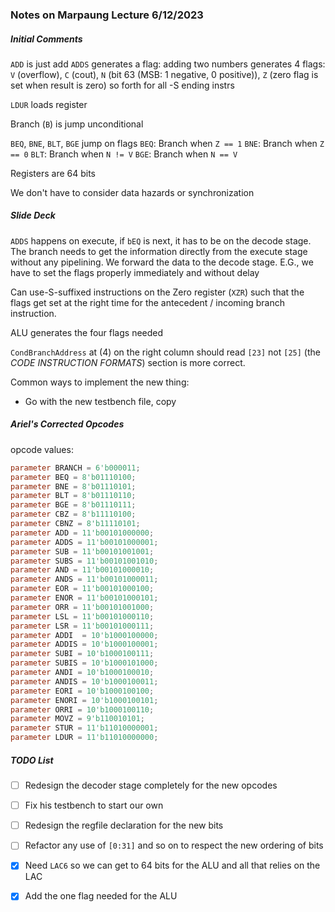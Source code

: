 ### Notes on Marpaung Lecture 6/12/2023

##### Initial Comments 

`ADD` is just add
`ADDS` generates a flag: adding two numbers generates 4 flags: `V` (overflow), `C` (cout), `N` (bit 63 (MSB: 1 negative, 0 positive)), `Z` (zero flag is set when result is zero) 
so forth for all -S ending instrs

`LDUR` loads register 

Branch (`B`) is jump unconditional 

`BEQ`, `BNE`, `BLT`, `BGE` jump on flags 
`BEQ`: Branch when `Z == 1` 
`BNE`: Branch when `Z == 0`
`BLT`: Branch when `N != V` 
`BGE`: Branch when `N == V` 

Registers are 64 bits

We don't have to consider data hazards or synchronization 

##### Slide Deck 

`ADDS` happens on execute, if `bEQ` is next, it has to be on the decode stage. The branch needs to get the information directly from the execute stage without any pipelining. We forward the data to the decode stage. 
E.G., we have to set the flags properly immediately and without delay

Can use-S-suffixed instructions on the Zero register (`XZR`) such that the flags get set at the right time for the antecedent / incoming branch instruction. 

ALU generates the four flags needed

`CondBranchAddress` at (4) on the right column should read `[23]` not `[25]` (the *CODE INSTRUCTION FORMATS*) section is more correct. 

Common ways to implement the new thing: 
- Go with the new testbench file, copy 

##### Ariel's Corrected Opcodes

opcode values:

```verilog
parameter BRANCH = 6'b000011;
parameter BEQ = 8'b01110100;
parameter BNE = 8'b01110101;
parameter BLT = 8'b01110110;
parameter BGE = 8'b01110111;
parameter CBZ = 8'b11110100;
parameter CBNZ = 8'b11110101;
parameter ADD = 11'b00101000000;
parameter ADDS = 11'b00101000001;
parameter SUB = 11'b00101001001;
parameter SUBS = 11'b00101001010;
parameter AND = 11'b00101000010;
parameter ANDS = 11'b00101000011;
parameter EOR = 11'b00101000100;
parameter ENOR = 11'b00101000101;
parameter ORR = 11'b00101001000;
parameter LSL = 11'b00101000110;
parameter LSR = 11'b00101000111;
parameter ADDI  = 10'b1000100000;
parameter ADDIS = 10'b1000100001;
parameter SUBI = 10'b1000100111;
parameter SUBIS = 10'b1000101000;
parameter ANDI = 10'b1000100010;
parameter ANDIS = 10'b1000100011;
parameter EORI = 10'b1000100100;
parameter ENORI = 10'b1000100101;
parameter ORRI = 10'b1000100110;
parameter MOVZ = 9'b110010101;
parameter STUR = 11'b11010000001;
parameter LDUR = 11'b11010000000;
```

##### TODO List

- [ ] Redesign the decoder stage completely for the new opcodes 
- [ ] Fix his testbench to start our own 
- [ ] Redesign the regfile declaration for the new bits 
- [ ] Refactor any use of `[0:31]` and so on to respect the new ordering of bits 
- [x] Need `LAC6` so we can get to 64 bits for the ALU and all that relies on the LAC 
- [x] Add the one flag needed for the ALU 


